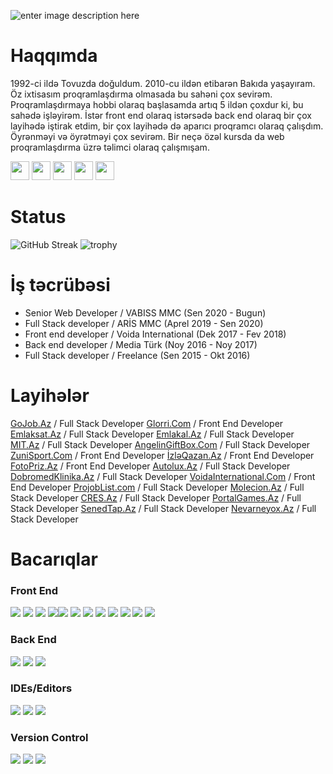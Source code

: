 ![enter image description here](https://azerogluemin.com/uploads/photos/setting/110228.jpg)
# Haqqımda
1992-ci ildə Tovuzda doğuldum. 2010-cu ildən etibarən Bakıda yaşayıram. Öz ixtisasım proqramlaşdırma olmasada bu sahəni çox sevirəm. Proqramlaşdırmaya hobbi olaraq başlasamda artıq 5 ildən çoxdur ki, bu sahədə işləyirəm. İstər front end olaraq istərsədə back end olaraq bir çox layihədə iştirak etdim, bir çox layihədə də aparıcı proqramcı olaraq çalışdım. Öyrənməyi və öyrətməyi çox sevirəm. Bir neçə özəl kursda da web proqramlaşdırma üzrə təlimci olaraq çalışmışam.

<a href="https://www.facebook.com/e.azeroglu/"><img height="30" src="https://img.shields.io/badge/Facebook-%231877F2.svg?style=for-the-badge&logo=Facebook&logoColor=white"></a> <a href="https://www.linkedin.com/in/emin-azeroglu/"><img height="30" src="https://img.shields.io/badge/linkedin-%230077B5.svg?style=for-the-badge&logo=linkedin&logoColor=white"></a> <a href="https://medium.com/@azeroglu.emin"><img height="30" src="https://img.shields.io/badge/Medium-%23000000.svg?style=for-the-badge&logo=Medium&logoColor=white"></a> <a href="https://t.me/azerogluemin"><img height="30" src="https://img.shields.io/badge/Telegram-2CA5E0?style=for-the-badge&logo=telegram&logoColor=white"></a> <a href="https://wa.me/994507132303"><img height="30" src="https://img.shields.io/badge/WhatsApp-25D366?style=for-the-badge&logo=whatsapp&logoColor=white"></a>

# Status

![GitHub Streak](https://github-readme-streak-stats.herokuapp.com/?user=eminazeroglu&theme=algolia) ![trophy](https://github-profile-trophy.vercel.app/?username=eminazeroglu&title=Commit,Stars,Repositories,PullRequest,Followers&theme=darkhub)

# İş təcrübəsi

<ul>
<li>Senior Web Developer / VABISS MMC  (Sen 2020 - Bugun) </li>
<li>Full Stack developer / ARİS MMC  (Aprel 2019 - Sen 2020) </li>
<li>Front end developer / Voida International  (Dek 2017 - Fev 2018) </li>
<li>Back end developer / Media Türk  (Noy 2016 - Noy 2017)</li>
<li>Full Stack developer / Freelance  (Sen 2015 - Okt 2016)</li>
</ul>

# Layihələr
<a href="https://gojob.az/" target="_blank">GoJob.Az</a> / Full Stack Developer
<a href="https://glorri.com" target="_blank">Glorri.Com</a> / Front End Developer
<a href="https://emlaksat.az/" target="_blank">Emlaksat.Az</a> / Full Stack Developer
<a href="https://emlakal.az/" target="_blank">Emlakal.Az</a> / Full Stack Developer
<a href="https://mit.az/" target="_blank">MIT.Az</a> / Full Stack Developer
<a href="https://angelingiftbox.com/" target="_blank">AngelinGiftBox.Com</a> / Full Stack Developer
<a href="https://zunisport.com/" target="_blank">ZuniSport.Com</a> / Front End Developer
<a href="http://www.izleqazan.az/" target="_blank">İzləQazan.Az</a> / Front End Developer
<a href="https://fotopriz.az/" target="_blank">FotoPriz.Az</a> / Front End Developer
<a href="https://avtolux.az/" target="_blank">Autolux.Az</a> / Full Stack Developer
<a href="http://dobromed.az/" target="_blank">DobromedKlinika.Az</a> / Full Stack Developer
<a href="http://www.voidaint.com/" target="_blank">VoidaInternational.Com</a> / Front End Developer
<a href="https://projoblist.com/" target="_blank">ProjobList.com</a> / Full Stack Developer
<a href="https://molecion.az/" target="_blank">Molecion.Az</a> / Full Stack Developer
<a href="https://cres.az/" target="_blank">CRES.Az</a> / Full Stack Developer
<a href="https://www.portalgames.az/" target="_blank">PortalGames.Az</a> / Full Stack Developer
<a href="https://senedtap.az/" target="_blank">SenedTap.Az</a> / Full Stack Developer
<a href="https://nevarneyox.com/" target="_blank">Nevarneyox.Az</a> / Full Stack Developer

# Bacarıqlar

### Front End

<img src="https://img.shields.io/badge/HTML5-E34F26?style=for-the-badge&logo=html5&logoColor=white"> <img  src="https://img.shields.io/badge/CSS3-1572B6?style=for-the-badge&logo=css3&logoColor=white"> <img src="https://img.shields.io/badge/SASS-hotpink.svg?style=for-the-badge&logo=SASS&logoColor=white">  <img src="https://img.shields.io/badge/tailwindcss-%2338B2AC.svg?style=for-the-badge&logo=tailwind-css&logoColor=white"><img  src="https://img.shields.io/badge/JavaScript-F7DF1E?style=for-the-badge&logo=javascript&logoColor=black"> <img  src="https://img.shields.io/badge/jquery-%230769AD.svg?style=for-the-badge&logo=jquery&logoColor=white"> <img  src="https://img.shields.io/badge/Bootstrap-563D7C?style=for-the-badge&logo=bootstrap&logoColor=white"> <img  src="https://img.shields.io/badge/React-20232A?style=for-the-badge&logo=react&logoColor=61DAFB"> <img src="https://img.shields.io/badge/vuejs-%2335495e.svg?style=for-the-badge&logo=vuedotjs&logoColor=%234FC08D"> <img src="https://img.shields.io/badge/Nuxt-black?style=for-the-badge&logo=nuxt.js&logoColor=white"> <img src="https://img.shields.io/badge/Electron-191970?style=for-the-badge&logo=Electron&logoColor=white"> <img src="https://img.shields.io/badge/NPM-%23000000.svg?style=for-the-badge&logo=npm&logoColor=white">

### Back End

<img src="https://img.shields.io/badge/php-%23777BB4.svg?style=for-the-badge&logo=php&logoColor=white"> <img src="https://img.shields.io/badge/laravel-%23FF2D20.svg?style=for-the-badge&logo=laravel&logoColor=white"> <img src="https://img.shields.io/badge/mysql-%2300f.svg?style=for-the-badge&logo=mysql&logoColor=white"> 

### IDEs/Editors

<img src="https://img.shields.io/badge/phpstorm-143?style=for-the-badge&logo=phpstorm&logoColor=black&color=black&labelColor=darkorchid"> <img src="https://img.shields.io/badge/webstorm-143?style=for-the-badge&logo=webstorm&logoColor=white&color=black"> <img src="https://img.shields.io/badge/sublime_text-%23575757.svg?style=for-the-badge&logo=sublime-text&logoColor=important"> 

### Version Control

<img src="https://img.shields.io/badge/git-%23F05033.svg?style=for-the-badge&logo=git&logoColor=white"> <img src="https://img.shields.io/badge/github-%23121011.svg?style=for-the-badge&logo=github&logoColor=white"> <img src="https://img.shields.io/badge/bitbucket-%230047B3.svg?style=for-the-badge&logo=bitbucket&logoColor=white"> 
